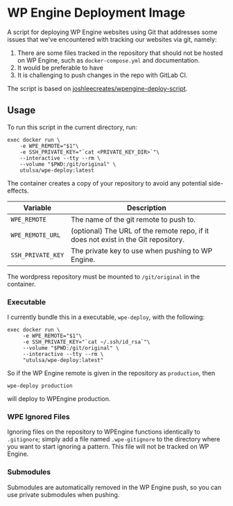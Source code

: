 # WP Engine Deployment Image

A script for deploying WP Engine websites using Git that addresses some issues that we've encountered with tracking our websites via git, namely:

1. There are some files tracked in the repository that should not be hosted on WP Engine, such as `docker-compose.yml` and documentation.
2. It would be preferable to have 
3. It is challenging to push changes in the repo with GitLab CI.

The script is based on [joshleecreates/wpengine-deploy-script](https://github.com/joshleecreates/wpengine-deploy-script).

## Usage

To run this script in the current directory, run:

    exec docker run \
        -e WPE_REMOTE="$1"\
        -e SSH_PRIVATE_KEY="`cat <PRIVATE_KEY_DIR>`"\
        --interactive --tty --rm \
        --volume "$PWD:/git/original" \
        utulsa/wpe-deploy:latest

The container creates a copy of your repository to avoid any potential side-effects.

| Variable | Description |
| -------- | ----------- |
| `WPE_REMOTE` | The name of the git remote to push to. |
| `WPE_REMOTE_URL` | (optional) The URL of the remote repo, if it does not exist in the Git repository. |
| `SSH_PRIVATE_KEY` | The private key to use when pushing to WP Engine. |

The wordpress repository must be mounted to `/git/original` in the container.

### Executable

I currently bundle this in a executable, `wpe-deploy`, with the following:

    exec docker run \
         -e WPE_REMOTE="$1"\
         -e SSH_PRIVATE_KEY="`cat ~/.ssh/id_rsa`"\
         --volume "$PWD:/git/original" \
         --interactive --tty --rm \
         "utulsa/wpe-deploy:latest"

So if the WP Engine remote is given in the repository as `production`, then

    wpe-deploy production

will deploy to WPEngine production.

### WPE Ignored Files

Ignoring files on the repository to WPEngine functions identically to `.gitignore`; simply add a file named `.wpe-gitignore` to the directory where you want to start ignoring a pattern. This file will not be tracked on WP Engine.

### Submodules

Submodules are automatically removed in the WP Engine push, so you can use private submodules when pushing.
